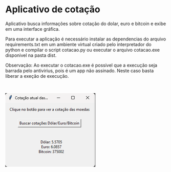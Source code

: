# Aplicativo de cotação 
Aplicativo busca informações sobre cotação do dolar, euro e bitcoin e exibe em uma interface gráfica.

Para executar a aplicação é necessário instalar as dependencias do arquivo requirements.txt em um ambiente virtual criado pelo interpretador do python e compilar o script cotacao.py ou executar o arquivo cotacao.exe disponivel na pasta dist.

Observação: Ao executar o cotacao.exe é possivel que a execução seja barrada pelo antivirius, pois é um app não assinado. Neste caso basta liberar a exeção de execução.

<br>

![alt text](image/image.png)

<br>
